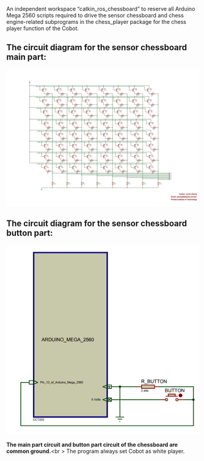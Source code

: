 An independent workspace “catkin_ros_chessboard” to reserve all Arduino Mega 2560 scripts required to drive the sensor chessboard and chess engine-related subprograms in the chess_player package for the chess player function of the Cobot.
## The circuit diagram for the sensor chessboard main part:
![](Sensor_Chessboard.png)
## The circuit diagram for the sensor chessboard button part:
![](chessboard_button.PNG)

**The main part circuit and button part circuit of the chessboard are common ground.**<br \>
The program always set Cobot as white player.
